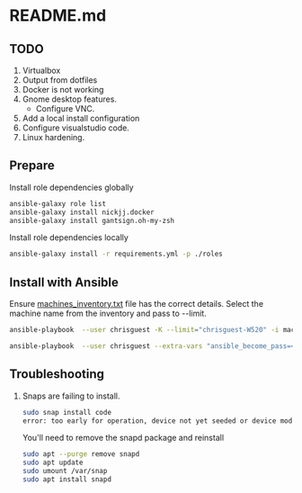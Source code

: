 # README.md

## TODO 
1. Virtualbox
1. Output from dotfiles
1. Docker is not working 
1. Gnome desktop features. 
    * Configure VNC.
1. Add a local install configuration
1. Configure visualstudio code.
1. Linux hardening.  

## Prepare
Install role dependencies globally
```sh
ansible-galaxy role list
ansible-galaxy install nickjj.docker
ansible-galaxy install gantsign.oh-my-zsh
```

Install role dependencies locally
```sh
ansible-galaxy install -r requirements.yml -p ./roles 
```


## Install with Ansible
Ensure [machines_inventory.txt](./machines_inventory.txt) file has the correct details.  Select the machine name from the inventory and pass to --limit.  

```sh
ansible-playbook  --user chrisguest -K --limit="chrisguest-W520" -i machines_inventory.txt provision.yml
```

```sh
ansible-playbook  --user chrisguest --extra-vars "ansible_become_pass=<password>" --limit="chrisguest-W520" -i machines_inventory.txt provision.yml
```

## Troubleshooting

1. Snaps are failing to install.
    ```sh
    sudo snap install code 
    error: too early for operation, device not yet seeded or device model not acknowledged
    ```
    You'll need to remove the snapd package and reinstall
    ```sh    
    sudo apt --purge remove snapd
    sudo apt update
    sudo umount /var/snap
    sudo apt install snapd
    ```
